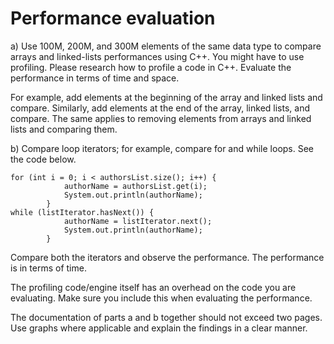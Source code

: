 # Performance evaluation

a) Use 100M, 200M, and 300M elements of the same data type to compare arrays
and linked-lists performances using C++. You might have to use profiling. 
Please research how to profile a code in C++. Evaluate the performance in terms of time and space.

For example, add elements at the beginning of the array and linked lists and 
compare. Similarly, add elements at the end of the array, linked lists, and 
compare. The same applies to removing elements from arrays and linked lists and 
comparing them.

b) Compare loop iterators; for example, compare for and while loops. See the code below. 

```
for (int i = 0; i < authorsList.size(); i++) {
            authorName = authorsList.get(i);
            System.out.println(authorName);
        }
while (listIterator.hasNext()) {
            authorName = listIterator.next();
            System.out.println(authorName);
        }

```

Compare both the iterators and observe the performance. The performance is in terms of time.

The profiling code/engine itself has an overhead on the code you are evaluating. Make sure you include this when evaluating the performance.

The documentation of parts a and b together should not exceed two pages. Use graphs where applicable and explain the findings in a clear manner.